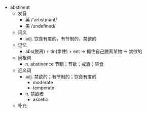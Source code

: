 - abstinent
  - 发音
    - 英 /'æbstɪnənt/
    - 美 /undefined/
  - 词义
    - adj. 饮食有度的，有节制的，禁欲的
  - 记忆
    - abs(脱离) + tin(拿住) + ent → 抓住自己脱离某物 → 禁欲的
  - 同根词
    - n. abstinence 节制；节欲；戒酒；禁食
  - 近义词
    - adj. 禁欲的；有节制的；饮食有度的
      - moderate
      - temperate
    - n. 禁欲者
      - ascetic
  - 补充